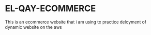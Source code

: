# EL-QAY-ECOMMERCE
This is an ecommerce website that i am using to practice deloyment of dynamic website on the aws
